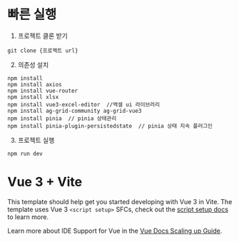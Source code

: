 # 빠른 실행

1. 프로젝트 클론 받기
```
git clone {프로젝트 url}
```

2. 의존성 설치
```
npm install
npm install axios
npm install vue-router
npm install xlsx
npm install vue3-excel-editor  //엑셀 ui 라이브러리
npm install ag-grid-community ag-grid-vue3  
npm install pinia  // pinia 상태관리
npm install pinia-plugin-persistedstate  // pinia 상태 지속 플러그인

```

3. 프로젝트 실행
```
npm run dev
```


# Vue 3 + Vite

This template should help get you started developing with Vue 3 in Vite. The template uses Vue 3 `<script setup>` SFCs, check out the [script setup docs](https://v3.vuejs.org/api/sfc-script-setup.html#sfc-script-setup) to learn more.

Learn more about IDE Support for Vue in the [Vue Docs Scaling up Guide](https://vuejs.org/guide/scaling-up/tooling.html#ide-support).

